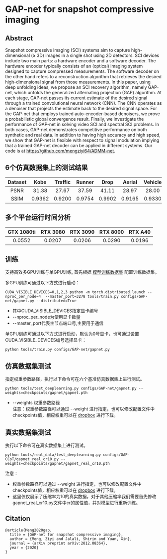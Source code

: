 # GAP-net for snapshot compressive imaging 
## Abstract
Snapshot compressive imaging (SCI) systems aim to capture high-dimensional (≥ 3D) images in a single shot using 2D detectors. SCI devices include two main parts: a hardware encoder and a software decoder. The hardware encoder typically consists of an (optical) imaging system designed to capture compressed measurements. The software decoder on the other hand refers to a reconstruction algorithm that retrieves the desired high-dimensional signal from those measurements. In this paper, using deep unfolding ideas, we propose an SCI recovery algorithm, namely GAP-net, which unfolds the generalized alternating projection (GAP) algorithm. At each stage, GAP-net passes its current estimate of the desired signal through a trained convolutional neural network (CNN). The CNN operates as a denoiser that projects the estimate back to the desired signal space. For the GAP-net that employs trained auto-encoder-based denoisers, we prove a probabilistic global convergence result. Finally, we investigate the performance of GAP-net in solving video SCI and spectral SCI problems. In both cases, GAP-net demonstrates competitive performance on both synthetic and real data. In addition to having high accuracy and high speed, we show that GAP-net is flexible with respect to signal modulation implying that a trained GAP-net decoder can be applied in different systems. Our code is at https://github.com/mengziyi64/ADMM-net.

## 6个仿真数据集上的测试结果
|Dataset|Kobe  |Traffic|Runner| Drop  | Aerial | Vehicle|Average|
|:----:|:----: |:----:|:-----:|:----:  | :-----:|:----: |:----:|
|PSNR | 31.38| 27.67| 37.59 | 41.11|  28.97| 28.00|  32.47| 
|SSIM |0.9362|0.9200|0.9754|0.9902|0.9165|0.9330|0.9452|

## 多个平台运行时间分析
|GTX 1080ti |RTX 3080 |RTX 3090 | RTX 8000 | RTX A40|
|:---------:|:------: |:-------:|:-------:|:------:|
|  0.0552   | 0.0207  |  0.0206 |  0.0290 |  0.0196|

## 训练
支持高效多GPU训练与单GPU训练, 首先根据 [模型训练数据集](../../docs/add_datasets_cn.md) 配置训练数据集。

多GPU训练可通过以下方式进行启动：
```
CUDA_VISIBLE_DEVICES=0,1,2,3 python -m torch.distributed.launch --nproc_per_node=4  --master_port=3278 tools/train.py configs/GAP-net/gapnet.py --distributed=True
```
* 其中CUDA_VISIBLE_DEVICES指定显卡编号  
* --nproc_per_node为使用显卡数量  
* --master_port代表主节点端口号,主要用于通信

单GPU训练可通过以下方式进行启动，默认为0号显卡，也可通过设置CUDA_VISIBLE_DEVICES编号选择显卡：
```
python tools/train.py configs/GAP-net/gapnet.py
```

## 仿真数据集测试
指定权重参数路径，执行以下命令可在六个基准仿真数据集上进行测试。
```
python tools/test_deeplearning.py configs/GAP-net/gapnet.py --weights=checkpoints/gapnet/gapnet.pth
```
* --weights 权重参数路径  
注意：权重参数路径可以通过 --weight 进行指定，也可以修改配置文件中checkpoints值，相应权重可以在 [dropbox](https://www.dropbox.com/sh/96nf7jzabhqj4mh/AAB09QXrNGi_kujDDnWn6G32a?dl=0) 进行下载。
## 真实数据集测试
执行以下命令可在真实数据集上进行测试。
```
python tools/real_data/test_deeplearning.py configs/GAP-CCoT/gapnet_real_cr10.py --weights=checkpoints/gapnet/gapnet_real_cr10.pth

```
注意：
* 权重参数路径可以通过 --weight 进行指定，也可以修改配置文件中checkpoints值，相应权重可以在 [dropbox](https://www.dropbox.com/sh/96nf7jzabhqj4mh/AAB09QXrNGi_kujDDnWn6G32a?dl=0) 进行下载。
* 这里仅仅展示了压缩率为10的真实数据，对于其他压缩率我们需要首先修改gapnet_real_cr10.py文件中cr的属性值，并对模型进行重新训练。
## Citation
```
@article{Meng2020gap,
  title = {GAP-net for snapshot compressive imaging},
  author = {Meng, Ziyi and Jalali, Shirin and Yuan, Xin},
  journal = {arXiv preprint arXiv:2012.08364},
  year = {2020}
}
```